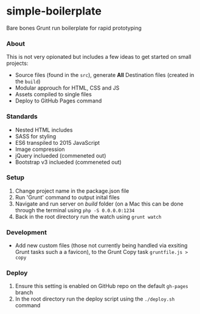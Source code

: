 # simple-boilerplate
Bare bones Grunt run boilerplate for rapid prototyping

### About
This is not very opionated but includes a few ideas to get started on small projects:

- Source files (found in the `src`), generate **All** Destination files (created in the `build`)
- Modular approuch for HTML, CSS and JS
- Assets compiled to single files
- Deploy to GitHub Pages command

### Standards
- Nested HTML includes
- SASS for styling
- ES6 transpiled to 2015 JavaScript
- Image compression
- jQuery inclueded (commeneted out)
- Bootstrap v3 inclueded (commeneted out)

### Setup
1. Change project name in the package.json file
2. Run 'Grunt' command to output inital files
3. Navigate and run server on *build* folder (on a Mac this can be done through the terminal using `php -S 0.0.0.0:1234`
4. Back in the root directory run the watch using `grunt watch` 

### Development
- Add new custom files (those not currently being handled via exsiting Grunt tasks such a a favicon), to the Grunt Copy task `gruntfile.js > copy`

### Deploy
1. Ensure this setting is enabled on GitHub repo on the default `gh-pages` branch
2. In the root directory run the deploy script using the `./deploy.sh` command
